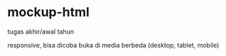 # mockup-html
tugas akhir/awal tahun

responsive,
bisa dicoba buka di media berbeda (desktop, tablet, mobile)
